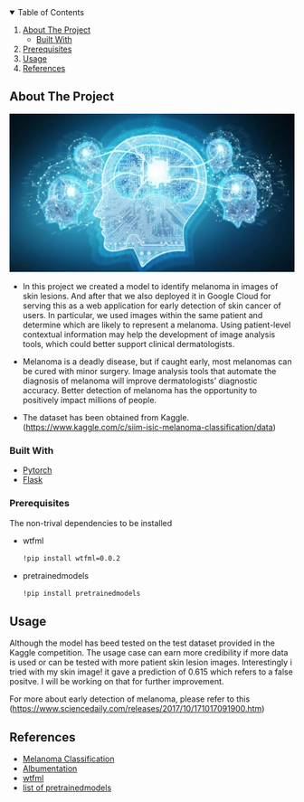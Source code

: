 <!-- TABLE OF CONTENTS -->
<details open="open">
  <summary>Table of Contents</summary>
  <ol>
    <li>
      <a href="#about-the-project">About The Project</a>
      <ul>
        <li><a href="#built-with">Built With</a></li>
      </ul>
    </li>
    <li>
      <a href="#prerequisites">Prerequisites</a></li>
      </ul>
    </li>
    <li><a href="#usage">Usage</a></li>
    <li><a href="#references">References</a></li>
  </ol>
</details>



<!-- ABOUT THE PROJECT -->
## About The Project
![deep](https://github.com/Mishu791/Melanoma_Skin-Cancer_Detection_Model/blob/master/images/deep.png)

* In this project we created a model to identify melanoma in images of skin lesions. And after that we also deployed it in Google Cloud for serving this as a web application for early detection of skin cancer of users. In particular, we used images within the same patient and determine which are likely to represent a melanoma. Using patient-level contextual information may help the development of image analysis tools, which could better support clinical dermatologists.

* Melanoma is a deadly disease, but if caught early, most melanomas can be cured with minor surgery. Image analysis tools that automate the diagnosis of melanoma will improve dermatologists' diagnostic accuracy. Better detection of melanoma has the opportunity to positively impact millions of people.

* The dataset has been obtained from Kaggle. (https://www.kaggle.com/c/siim-isic-melanoma-classification/data) 

### Built With

* [Pytorch](https://pytorch.org/)
* [Flask](https://flask.palletsprojects.com/en/2.0.x/)


### Prerequisites

The non-trival dependencies to be installed 
* wtfml
  ```sh
  !pip install wtfml=0.0.2
  ```
* pretrainedmodels
  ```sh
  !pip install pretrainedmodels
  ```



<!-- USAGE EXAMPLES -->
## Usage

Although the model has beed tested on the test dataset provided in the Kaggle competition. The usage case can earn more credibility if more data is used or can be tested with more patient skin lesion images. Interestingly i tried with my skin image! it gave a prediction of 0.615 which refers to a false positve. I will be working on that for further improvement.

For more about early detection of melanoma, please refer to this (https://www.sciencedaily.com/releases/2017/10/171017091900.htm)



<!-- References -->
## References
* [Melanoma Classification](https://www.kaggle.com/ibtesama/melanoma-classification-with-attention)
* [Albumentation](https://albumentations.ai/docs/examples/pytorch_classification/)
* [wtfml](https://github.com/abhishekkrthakur/wtfml)
* [list of pretrainedmodels](https://github.com/Cadene/pretrained-models.pytorch#senet)

